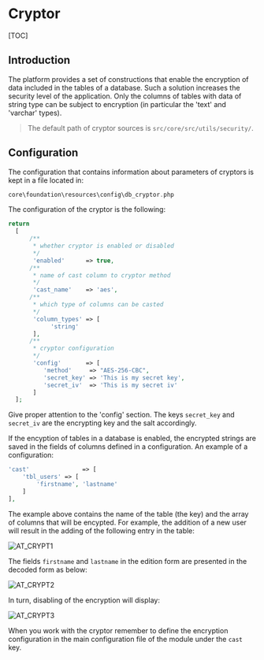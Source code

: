 # Cryptor
  
[TOC]  

## Introduction

The platform provides a set of constructions that enable the encryption of data included in the tables of a database. Such a solution increases the security level of the application. Only the columns of tables with data of string type can be subject to encryption (in particular the 'text' and 'varchar' types). 

> The default path of cryptor sources is `src/core/src/utils/security/`.

## Configuration

The configuration that contains information about parameters of cryptors is kept in a file located in:

```php
core\foundation\resources\config\db_cryptor.php
```

The configuration of the cryptor is the following:

```php
return
  [
      /**
       * whether cryptor is enabled or disabled
       */
       'enabled'      => true,
      /**
       * name of cast column to cryptor method
       */
       'cast_name'    => 'aes',
      /**
       * which type of columns can be casted
       */
       'column_types' => [
            'string'
       ],
      /**
       * cryptor configuration
       */
       'config'       => [
          'method'     => "AES-256-CBC",
          'secret_key' => 'This is my secret key',
          'secret_iv'  => 'This is my secret iv'
       ]
  ];
```

Give proper attention to the 'config' section. The keys `secret_key` and `secret_iv` are the encrypting key and the salt accordingly.

If the encyption of tables in a database is enabled, the encrypted strings are saved in the fields of columns defined in a configuration. An example of a configuration:

```php
'cast'               => [
    'tbl_users' => [
        'firstname', 'lastname'
    ]
],
```

The example above contains the name of the table (the key) and the array of columns that will be encypted. For example, the addition of a new user will result in the adding of the following entry in the table:

![AT_CRYPT1](../img/docs/services/cryptor/AT_CRYPT1.png)
  
The fields `firstname` and `lastname` in the edition form are presented in the decoded form as below:

![AT_CRYPT2](../img/docs/services/cryptor/AT_CRYPT2.png)
  
In turn, disabling of the encryption will display:

![AT_CRYPT3](../img/docs/services/cryptor/AT_CRYPT3.png)
  
When you work with the cryptor remember to define the encryption configuration in the main configuration file of the module under the `cast` key.
